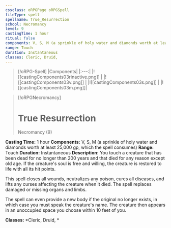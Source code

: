```yaml
---
cssclass: oRPGPage oRPGSpell
fileType: spell
spellname: True_Resurrection
school: Necromancy
level: 9
castingTime: 1 hour
ritual: false
components: V, S, M (a sprinkle of holy water and diamonds worth at least 25,000 gp, which the spell consumes)
range: Touch
duration: Instantaneous
classes: Cleric, Druid,
---
```

> [!oRPG-Spell]
> |Components|
> |:---:|
> |![[castingComponents03rinactive.png]] |
> |![[castingComponents03v.png]] |
> |![[castingComponents03s.png]] |
> |![[castingComponents03m.png]]|

> [!oRPGNecromancy]
>#  True Resurrection
> Necromancy  (9)

**Casting Time:** 1 hour
**Components:** V, S, M (a sprinkle of holy water and diamonds worth at least 25,000 gp, which the spell consumes)
**Range:** Touch
**Duration:**  Instantaneous
**Description:**
You touch a creature that has been dead for no longer than 200 years and that died for any reason except old age. If the creature's soul is free and willing, the creature is restored to life with all its hit points.



 This spell closes all wounds, neutralizes any poison, cures all diseases, and lifts any curses affecting the creature when it died. The spell replaces damaged or missing organs and limbs.



 The spell can even provide a new body if the original no longer exists, in which case you must speak the creature's name. The creature then appears in an unoccupied space you choose within 10 feet of you.



**Classes:**  *Cleric, Druid, *



